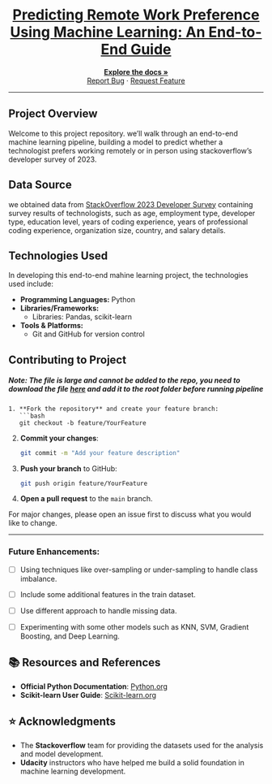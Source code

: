 
<div align="center">
  <h1><a href="https://github.com/raphdoo/nano_task_1">Predicting Remote Work Preference Using Machine Learning: An End-to-End Guide</a></h1>
<!--   <img alt="GIF" src="Resources/banner.gif" /> -->
</div>

<p align="center">
  <a href="https://github.com/raphdoo/nano_task_1/"><strong>Explore the docs »</strong></a>
  <br/>
  <a href="https://github.com/raphdoo/nano_task_1/issues">Report Bug</a>
  ·
  <a href="https://github.com/raphdoo/nano_task_1/issues">Request Feature</a>
</p>

----

## Project Overview

Welcome to this project repository. we’ll walk through an end-to-end machine learning pipeline, building a model to predict whether a technologist prefers working remotely or in person using stackoverflow’s developer survey of 2023.

## Data Source

we obtained data from <a href="https://cdn.stackoverflow.co/files/jo7n4k8s/production/49915bfd46d0902c3564fd9a06b509d08a20488c.zip/stack-overflow-developer-survey-2023.zip">StackOverflow 2023 Developer Survey</a> containing survey results of technologists, such as age, employment type, developer type, education level, years of coding experience, years of professional coding experience, organization size, country, and salary details.


## Technologies Used

In developing this end-to-end mahine learning project, the technologies used include:

- **Programming Languages:** Python
- **Libraries/Frameworks:**
  - Libraries: Pandas, scikit-learn
- **Tools & Platforms:** 
  - Git and GitHub for version control

## Contributing to Project

##### Note: The file is large and cannot be added to the repo, you need to download the file  <a href="https://cdn.stackoverflow.co/files/jo7n4k8s/production/49915bfd46d0902c3564fd9a06b509d08a20488c.zip/stack-overflow-developer-survey-2023.zip">here</a> and add it to the root folder before running pipeline

```
1. **Fork the repository** and create your feature branch:  
   ```bash
   git checkout -b feature/YourFeature
   ```

2. **Commit your changes**:  
   ```bash
   git commit -m "Add your feature description"
   ```

3. **Push your branch** to GitHub:  
   ```bash
   git push origin feature/YourFeature
   ```

4. **Open a pull request** to the `main` branch.

For major changes, please open an issue first to discuss what you would like to change.

---


### Future Enhancements:
- [ ] Using techniques like over-sampling or under-sampling to handle class imbalance.
- [ ] Include some additional features in the train dataset.
- [ ] Use different approach to handle missing data.
- [ ] Experimenting with some other models such as KNN, SVM, Gradient Boosting, and Deep Learning.


## 📚 Resources and References

- **Official Python Documentation**: [Python.org](https://docs.python.org/3/)
- **Scikit-learn User Guide**: [Scikit-learn.org](https://scikit-learn.org/stable/user_guide.html)

## ⭐ Acknowledgments

- The **Stackoverflow** team for providing the datasets used for the analysis and model development.
- **Udacity** instructors who have helped me build a solid foundation in machine learning development.

